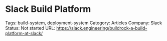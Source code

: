 # Slack Build Platform

Tags: build-system, deployment-system
Category: Articles
Company: Slack
Status: Not started
URL: https://slack.engineering/buildrock-a-build-platform-at-slack/